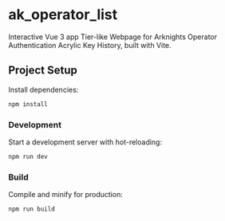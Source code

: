 # ak_operator_list

Interactive Vue 3 app Tier-like Webpage for Arknights Operator Authentication Acrylic Key History, built with Vite.

## Project Setup

Install dependencies:

```sh
npm install
```

### Development

Start a development server with hot-reloading:

```sh
npm run dev
```

### Build

Compile and minify for production:

```sh
npm run build
```
